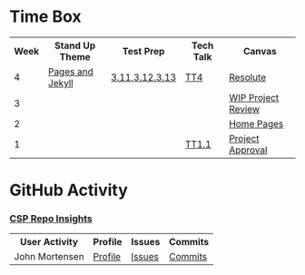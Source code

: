 # Time Box
<table>
   <tr>
    <th>Week</th>
    <th>Stand Up Theme</th>
    <th>Test Prep</th>
    <th>Tech Talk</th>
    <th>Canvas</th>
   </tr>
   <tr>
    <td>4</td>
    <td><a href="https://github.com/nighthawkcoders/nighthawk_csp/wiki/GitHub-Pages-and-Jekyll">Pages and Jekyll</a></td>
    <td><a href="https://apclassroom.collegeboard.org/103/home?unit=3">3.11,3.12.3.13</a></td>
    <td><a href="https://github.com/nighthawkcoders/nighthawk_csp/wiki/Tri2-TT4-Binary-Search,-Calling-Procedures,-and-Developing-Procedures">TT4</a></td>
    <td><a href="https://poway.instructure.com/courses/112435/assignments/1956804">Resolute</a></td>
  </tr>
  </tr>
    <tr>
    <td>3</td>
    <td><a href=""></a></td>
    <td><a href=""></a></td>
    <td><a href=""></a></td>
    <td><a href="https://poway.instructure.com/courses/112435/assignments/1943626">WIP Project Review</a></td>
  </tr>
  </tr>
    <tr>
    <td>2</td>
    <td><a href=""></a></td>
    <td><a href=""></a></td>
    <td><a href=""></a></td>
    <td><a href="https://poway.instructure.com/courses/112435/assignments/1943619">Home Pages</a></td>
  </tr>
  </tr>
    <tr>
    <td>1</td>
    <td><a href=""></a></td>
    <td><a href=""></a></td>
    <td><a href="https://github.com/nighthawkcoders/nighthawk_csp/wiki/Tri-2:-Tech-Talk-1.1---Organizing--Bootstrap-Files,-Templates-layouts,-and-Sassy">TT1.1</a></td>
    <td><a href="https://poway.instructure.com/courses/112435/assignments/1943423">Project Approval</a></td>
  </tr>
</table>


# GitHub Activity
### <a href="https://github.com/nighthawkcoders/nighthawk_csp/graphs/contributors" target="_blank">CSP Repo Insights</a>
<table>
  <tr>
    <th>User Activity</th>
    <th>Profile</th>
    <th>Issues</th>
    <th>Commits</th>
  </tr>
  <tr>
    <td>John Mortensen</td>
    <td><a href="https://github.com/jm1021" target="_blank">Profile</a></td>
    <td><a href="https://github.com/nighthawkcoders/nighthawk_csp/issues?q=assignee%3Ajm1021" target="_blank">Issues</a></td>
    <td><a href="https://github.com/nighthawkcoders/nighthawk_csp/commits?author=jm1021" target="_blank">Commits</a></td>
  </tr>
</table>
